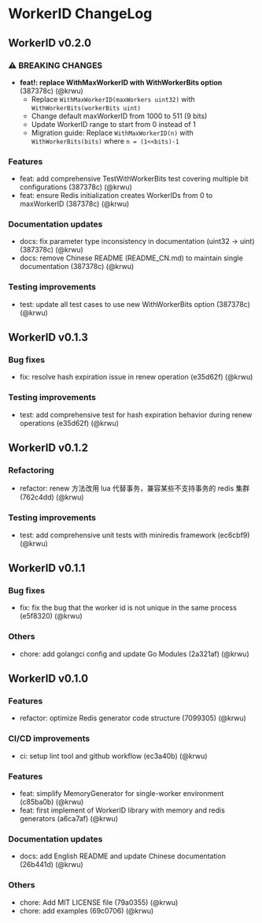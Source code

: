 # WorkerID ChangeLog

## WorkerID v0.2.0

### ⚠️ BREAKING CHANGES
* **feat!: replace WithMaxWorkerID with WithWorkerBits option** (387378c) (@krwu)
  - Replace `WithMaxWorkerID(maxWorkers uint32)` with `WithWorkerBits(workerBits uint)`
  - Change default maxWorkerID from 1000 to 511 (9 bits)
  - Update WorkerID range to start from 0 instead of 1
  - Migration guide: Replace `WithMaxWorkerID(n)` with `WithWorkerBits(bits)` where `n = (1<<bits)-1`

### Features
* feat: add comprehensive TestWithWorkerBits test covering multiple bit configurations (387378c) (@krwu)
* feat: ensure Redis initialization creates WorkerIDs from 0 to maxWorkerID (387378c) (@krwu)

### Documentation updates
* docs: fix parameter type inconsistency in documentation (uint32 -> uint) (387378c) (@krwu)
* docs: remove Chinese README (README_CN.md) to maintain single documentation (387378c) (@krwu)

### Testing improvements
* test: update all test cases to use new WithWorkerBits option (387378c) (@krwu)

## WorkerID v0.1.3

### Bug fixes
* fix: resolve hash expiration issue in renew operation (e35d62f) (@krwu)

### Testing improvements
* test: add comprehensive test for hash expiration behavior during renew operations (e35d62f) (@krwu)

## WorkerID v0.1.2

### Refactoring
* refactor: renew 方法改用 lua 代替事务，兼容某些不支持事务的 redis 集群 (762c4dd) (@krwu)

### Testing improvements
* test: add comprehensive unit tests with miniredis framework (ec6cbf9) (@krwu)

## WorkerID v0.1.1

### Bug fixes
* fix: fix the bug that the worker id is not unique in the same process (e5f8320) (@krwu)

### Others
* chore: add golangci config and update Go Modules (2a321af) (@krwu)

## WorkerID v0.1.0

### Features
* refactor: optimize Redis generator code structure (7099305) (@krwu)

### CI/CD improvements
* ci: setup lint tool and github workflow (ec3a40b) (@krwu)

### Features
* feat: simplify MemoryGenerator for single-worker environment (c85ba0b) (@krwu)
* feat: first implement of WorkerID library with memory and redis generators (a6ca7af) (@krwu)

### Documentation updates
* docs: add English README and update Chinese documentation (26b441d) (@krwu)

### Others
* chore: Add MIT LICENSE file (79a0355) (@krwu)
* chore: add examples (69c0706) (@krwu)